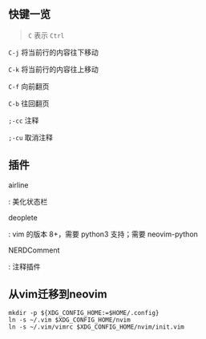 快键一览
----------
> `C` 表示 `Ctrl`

`C-j` 将当前行的内容往下移动

`C-k` 将当前行的内容往上移动

`C-f` 向前翻页

`C-b` 往回翻页

`;-cc` 注释

`;-cu` 取消注释

插件
----
airline

: 美化状态栏

deoplete

: vim 的版本 8+，需要 python3 支持；需要 neovim-python 

NERDComment

: 注释插件

从vim迁移到neovim
-----------------
```shell
mkdir -p ${XDG_CONFIG_HOME:=$HOME/.config}
ln -s ~/.vim $XDG_CONFIG_HOME/nvim
ln -s ~/.vim/vimrc $XDG_CONFIG_HOME/nvim/init.vim
```
